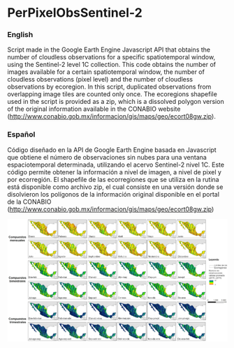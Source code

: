 # PerPixelObsSentinel-2

### English
Script made in the Google Earth Engine Javascript API that obtains the number of cloudless observations for a specific spatiotemporal window, using the Sentinel-2 level 1C collection. This code obtains the number of images available for a certain spatiotemporal window, the number of cloudless observations (pixel level) and the number of cloudless observations by ecoregion. In this script, duplicated observations from overlapping image tiles are counted only once. The ecoregions shapefile used in the script is provided as a zip, which is a dissolved polygon version of the original information available in the CONABIO website (http://www.conabio.gob.mx/informacion/gis/maps/geo/ecort08gw.zip).

### Español
Código diseñado en la API de Google Earth Engine basada en Javascript que obtiene el número de observaciones sin nubes para una ventana espaciotemporal determinada, utilizando el acervo Sentinel-2 nivel 1C. Este código permite obtener la información a nivel de imagen, a nivel de pixel y por ecorregión. El shapefile de las ecorregiones que se utiliza en la rutina está disponible como archivo zip, el cual consiste en una versión donde se disolvieron los polígonos de la información original disponible en el portal de la CONABIO (http://www.conabio.gob.mx/informacion/gis/maps/geo/ecort08gw.zip)

 ![MX 1-3 month mosaics](/Img/MXmosaics.jpg?raw=true "MX 1 - 3 months mosaics")